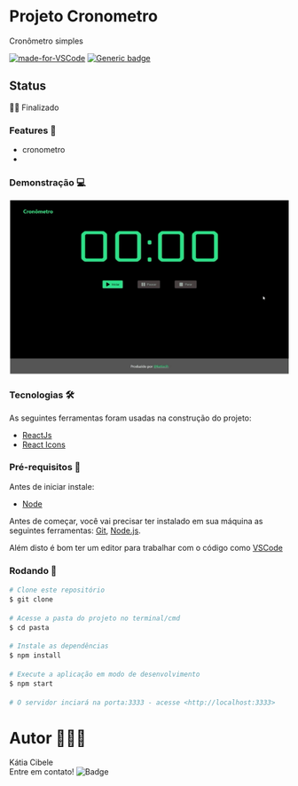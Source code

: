 # Projeto Cronometro   

Cronômetro simples

[![made-for-VSCode](https://img.shields.io/badge/Made%20for-VSCode-1f425f.svg)](https://code.visualstudio.com/)
[![Generic badge](https://img.shields.io/badge/Team-React-<COLOR>.svg)](https://shields.io/)

<!--te-->

## Status

👍🏻 Finalizado


###  Features 🏁

- cronometro
- 


###  Demonstração 💻

![gif](https://github.com/katiacih/cronometro/blob/master/res/demo.gif)

###  Tecnologias 🛠

As seguintes ferramentas foram usadas na construção do projeto:

- [ReactJs](https://pt-br.reactjs.org/)
- [React Icons](https://react-icons.github.io/react-icons/)


###  Pré-requisitos 🔧

Antes de iniciar instale:

- [Node](https://nodejs.org/en/)

Antes de começar, você vai precisar ter instalado em sua máquina as seguintes ferramentas:
[Git](https://git-scm.com), [Node.js](https://nodejs.org/en/).

Além disto é bom ter um editor para trabalhar com o código como [VSCode](https://code.visualstudio.com/)

###  Rodando 🎲

```bash
# Clone este repositório
$ git clone 

# Acesse a pasta do projeto no terminal/cmd
$ cd pasta

# Instale as dependências
$ npm install

# Execute a aplicação em modo de desenvolvimento
$ npm start

# O servidor inciará na porta:3333 - acesse <http://localhost:3333>
```


#  Autor 👩🏻‍💻

Kátia Cibele  
Entre em contato!
![Badge](https://img.shields.io/badge/katiacih-entre%20em%20contato-green)

